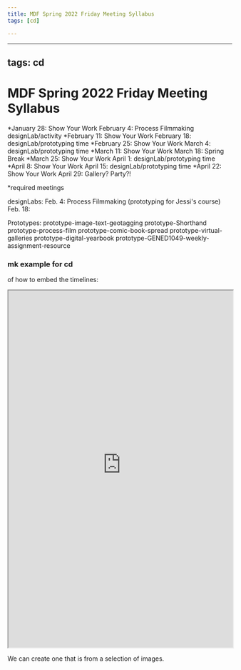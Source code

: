 ```yaml
---
title: MDF Spring 2022 Friday Meeting Syllabus
tags: [cd]

---
```


---
tags: cd
---
# MDF Spring 2022 Friday Meeting Syllabus

*January 28: Show Your Work
February 4: Process Filmmaking designLab/activity
*February 11: Show Your Work
February 18: designLab/prototyping time
*February 25: Show Your Work
March 4: designLab/prototyping time
*March 11: Show Your Work
March 18: Spring Break
*March 25: Show Your Work
April 1: designLab/prototyping time
*April 8: Show Your Work
April 15: designLab/prototyping time
*April 22: Show Your Work
April 29: Gallery? Party?!

*required meetings

designLabs:
Feb. 4: Process Filmmaking (prototyping for Jessi's course)
Feb. 18: 

Prototypes:
prototype-image-text-geotagging
prototype-Shorthand
prototype-process-film
prototype-comic-book-spread
prototype-virtual-galleries
prototype-digital-yearbook
prototype-GENED1049-weekly-assignment-resource


### mk example for cd

of how to embed the timelines:


<iframe src="https://ll-timeline-machine.herokuapp.com/show/ShowYourImages" width="100%" height="800px" frameborder="2"></iframe>
                                
We can create one that is from a selection of images. 
                        
                        
                        

